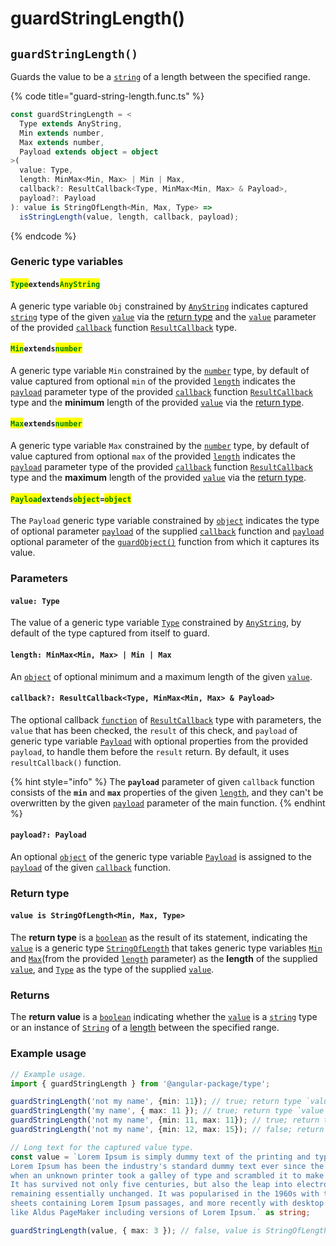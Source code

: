 # guardStringLength()

## `guardStringLength()`

Guards the value to be a [`string`](https://developer.mozilla.org/en-US/docs/Web/JavaScript/Reference/Global\_Objects/String) of a length between the specified range.

{% code title="guard-string-length.func.ts" %}
```typescript
const guardStringLength = <
  Type extends AnyString,
  Min extends number,
  Max extends number,
  Payload extends object = object
>(
  value: Type,
  length: MinMax<Min, Max> | Min | Max,
  callback?: ResultCallback<Type, MinMax<Min, Max> & Payload>,
  payload?: Payload
): value is StringOfLength<Min, Max, Type> =>
  isStringLength(value, length, callback, payload);
```
{% endcode %}

### Generic type variables

#### <mark style="color:green;">**`Type`**</mark>**`extends`**<mark style="color:green;">**`AnyString`**</mark>

A generic type variable `Obj` constrained by [`AnyString`](../types/anystring.md) indicates captured [`string`](https://www.typescriptlang.org/docs/handbook/basic-types.html#string) type of the given [`value`](guardstringlength.md#value-type) via the [return type](guardstringlength.md#return-type) and the [`value`](../types/resultcallback.md#value-value) parameter of the provided [`callback`](guardstringlength.md#callback-resultcallback-less-than-bigint-payload-greater-than) function [`ResultCallback`](../types/resultcallback.md) type.

#### <mark style="color:green;">**`Min`**</mark>**`extends`**<mark style="color:green;">**`number`**</mark>

A generic type variable `Min` constrained by the [`number`](https://www.typescriptlang.org/docs/handbook/basic-types.html#number) type, by default of value captured from optional `min` of the provided [`length`](guardstringlength.md#length-minmax-less-than-min-max-greater-than-or-min-or-max) indicates the [`payload`](../types/resultcallback.md#payload-payload) parameter type of the provided [`callback`](guardstringlength.md#callback-resultcallback-less-than-type-payload-greater-than) function [`ResultCallback`](../types/resultcallback.md) type and the **minimum** length of the provided [`value`](guardstringlength.md#value-type) via the [return type](guardstringlength.md#return-type).

#### <mark style="color:green;">**`Max`**</mark>**`extends`**<mark style="color:green;">**`number`**</mark>

A generic type variable `Max` constrained by the [`number`](https://www.typescriptlang.org/docs/handbook/basic-types.html#number) type, by default of value captured from optional `max` of the provided [`length`](guardstringlength.md#length-minmax-less-than-min-max-greater-than-or-min-or-max) indicates the [`payload`](../types/resultcallback.md#payload-payload) parameter type of the provided [`callback`](guardstringlength.md#callback-resultcallback-less-than-type-payload-greater-than) function [`ResultCallback`](../types/resultcallback.md) type and the **maximum** length of the provided [`value`](guardstringlength.md#value-type) via the [return type](guardstringlength.md#return-type).

#### <mark style="color:green;">**`Payload`**</mark>**`extends`**<mark style="color:green;">**`object`**</mark>**`=`**<mark style="color:green;">**`object`**</mark>

The `Payload` generic type variable constrained by [`object`](https://www.typescriptlang.org/docs/handbook/basic-types.html#object) indicates the type of optional parameter [`payload`](../types/resultcallback.md#payload-payload) of the supplied [`callback`](guardstringlength.md#callback-resultcallback-less-than-type-payload-greater-than) function and [`payload`](guardstringlength.md#payload-payload) optional parameter of the [`guardObject()`](guardstringlength.md#guardobject) function from which it captures its value.

### Parameters

#### `value: Type`

The value of a generic type variable [`Type`](guardstringlength.md#typeextendsanystring) constrained by [`AnyString`](../types/anystring.md), by default of the type captured from itself to guard.

#### `length: MinMax<Min, Max> | Min | Max`

An [`object`](https://developer.mozilla.org/en-US/docs/Web/JavaScript/Reference/Global\_Objects/Object) of optional minimum and a maximum length of the given [`value`](guardstringlength.md#value-type).

#### `callback?: ResultCallback<Type, MinMax<Min, Max> & Payload>`

The optional callback [`function`](https://developer.mozilla.org/en-US/docs/Web/JavaScript/Guide/Functions) of [`ResultCallback`](../types/resultcallback.md) type with parameters, the `value` that has been checked, the `result` of this check, and `payload` of generic type variable [`Payload`](guardstringlength.md#payloadextendsobject) with optional properties from the provided `payload`, to handle them before the `result` return. By default, it uses `resultCallback()` function.

{% hint style="info" %}
The **`payload`** parameter of given `callback` function consists of the **`min`** and **`max`** properties of the given [`length`](guardstringlength.md#length-minmax-less-than-min-max-greater-than-or-min-or-max), and they can't be overwritten by the given [`payload`](guardstringlength.md#payload-payload) parameter of the main function.
{% endhint %}

#### `payload?: Payload`

An optional [`object`](https://developer.mozilla.org/en-US/docs/Web/JavaScript/Reference/Global\_Objects/Object) of the generic type variable [`Payload`](guardstringlength.md#payloadextendsobject-object) is assigned to the [`payload`](../types/resultcallback.md#payload-payload) of the given [`callback`](guardstringlength.md#callback-resultcallback-less-than-bigint-payload-greater-than) function.

### Return type

#### `value is StringOfLength<Min, Max, Type>`

The **return type** is a [`boolean`](https://www.typescriptlang.org/docs/handbook/basic-types.html#boolean) as the result of its statement, indicating the [`value`](guardstringlength.md#value-type) is a generic type [`StringOfLength`](../types/stringoflength.md) that takes generic type variables [`Min`](guardstringlength.md#minextendsnumber) and [`Max`](guardstringlength.md#maxextendsnumber)(from the provided [`length`](guardstringlength.md#length-minmax-less-than-min-max-greater-than-or-min-or-max) parameter) as the **length** of the supplied [`value`](guardstringlength.md#value-type), and [`Type`](guardstringlength.md#typeextendsanystring) as the type of the supplied [`value`](guardstringlength.md#value-type).

### Returns

The **return value** is a [`boolean`](https://developer.mozilla.org/en-US/docs/Web/JavaScript/Reference/Global\_Objects/Boolean) indicating whether the [`value`](guardstringlength.md#value-type) is a [`string`](https://developer.mozilla.org/en-US/docs/Web/JavaScript/Reference/Global\_Objects/String) type or an instance of [`String`](https://developer.mozilla.org/en-US/docs/Web/JavaScript/Reference/Global\_Objects/String) of a [length](guardstringlength.md#length-minmax-less-than-min-max-greater-than-or-min-or-max) between the specified range.

### Example usage

```typescript
// Example usage.
import { guardStringLength } from '@angular-package/type';

guardStringLength('not my name', {min: 11}); // true; return type `value is StringOfLength<11, number, "not my name">`
guardStringLength('my name', { max: 11 }); // true; return type `value is StringOfLength<number, 11, "my name">`
guardStringLength('not my name', {min: 11, max: 11}); // true; return type `value is StringOfLength<11, 11, "not my name">`
guardStringLength('not my name', {min: 12, max: 15}); // false; return type `value is StringOfLength<12, 15, "not my name">`

// Long text for the captured value type.
const value = `Lorem Ipsum is simply dummy text of the printing and typesetting industry.
Lorem Ipsum has been the industry's standard dummy text ever since the 1500s,
when an unknown printer took a galley of type and scrambled it to make a type specimen book.
It has survived not only five centuries, but also the leap into electronic typesetting,
remaining essentially unchanged. It was popularised in the 1960s with the release of Letraset
sheets containing Lorem Ipsum passages, and more recently with desktop publishing software
like Aldus PageMaker including versions of Lorem Ipsum.` as string;

guardStringLength(value, { max: 3 }); // false, value is StringOfLength<number, 3, string>
```
